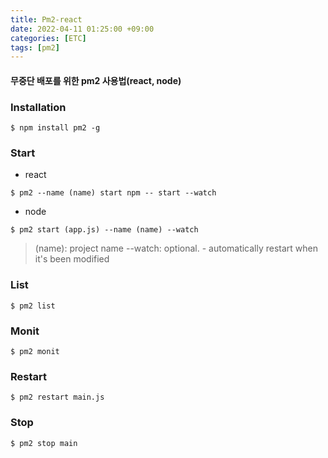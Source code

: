 ```yaml
---
title: Pm2-react
date: 2022-04-11 01:25:00 +09:00
categories: [ETC]
tags: [pm2]
---
```

#### 무중단 배포를 위한 pm2 사용법(react, node)

### Installation
`````
$ npm install pm2 -g
`````
### Start
- react
`````
$ pm2 --name (name) start npm -- start --watch
`````
- node
`````
$ pm2 start (app.js) --name (name) --watch
`````
> (name): project name
> --watch: optional. - automatically restart when it's been modified

### List
`````
$ pm2 list
`````
### Monit
`````
$ pm2 monit
`````
### Restart
`````
$ pm2 restart main.js
`````
### Stop
`````
$ pm2 stop main
`````










